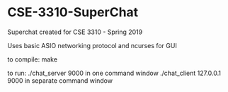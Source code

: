 # CSE-3310-SuperChat

Superchat created for CSE 3310 - Spring 2019

Uses basic ASIO networking protocol and ncurses for GUI

to compile:
make

to run:
./chat_server 9000 in one command window
./chat_client 127.0.0.1 9000 in separate command window
